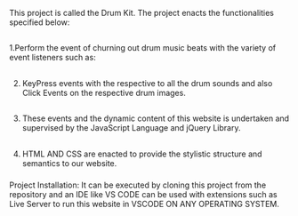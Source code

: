 
This project is called the Drum Kit. The project enacts the functionalities specified below:
##
1.Perform the event of churning out drum music beats with the variety of event listeners such as:
##
2. KeyPress events with the respective to all the drum sounds and also Click Events on the respective drum images.
##
3. These events and the dynamic content of this website is undertaken and supervised by the JavaScript Language and jQuery Library.
##
4. HTML AND CSS are enacted to provide the stylistic structure and semantics to our website.
###
Project Installation:
It can be executed by cloning this project from the repository and an IDE like VS CODE can be used with extensions such as Live Server to run this website in VSCODE ON ANY OPERATING SYSTEM.
